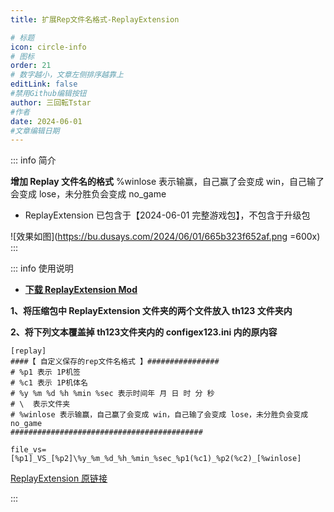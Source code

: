 ```yaml
---
title: 扩展Rep文件名格式-ReplayExtension

# 标题
icon: circle-info
# 图标
order: 21
# 数字越小，文章左侧排序越靠上
editLink: false
#禁用Github编辑按钮
author: 三回転Tstar
#作者
date: 2024-06-01
#文章编辑日期
---
```


::: info 简介

**增加 Replay 文件名的格式**
%winlose 表示输赢，自己赢了会变成 win，自己输了会变成 lose，未分胜负会变成 no_game

- ReplayExtension 已包含于【2024-06-01 完整游戏包】，不包含于升级包


![效果如图](https://bu.dusays.com/2024/06/01/665b323f652af.png =600x)
:::

::: info 使用说明

- [**下载 ReplayExtension Mod**](https://gitee.com/sanhuizhuan/SokuMods/releases/download/v1/ReplayExtension_Mod.zip)

**1、将压缩包中 ReplayExtension 文件夹的两个文件放入 th123 文件夹内**

**2、将下列文本覆盖掉 th123文件夹内的 configex123.ini 内的原内容**

```
[replay]
####【 自定义保存的rep文件名格式 】################
# %p1 表示 1P机签
# %c1 表示 1P机体名
# %y %m %d %h %min %sec 表示时间年 月 日 时 分 秒
# \  表示文件夹
# %winlose 表示输赢，自己赢了会变成 win，自己输了会变成 lose，未分胜负会变成 no_game
###########################################

file_vs=[%p1]_VS_[%p2]\%y_%m_%d_%h_%min_%sec_%p1(%c1)_%p2(%c2)_[%winlose]
```


[ReplayExtension 原链接](https://resemblances.click3.org/product_list/index.cgi/detail/38)

:::




